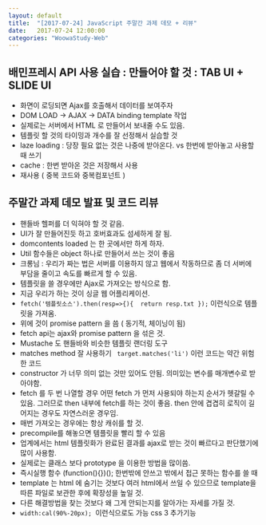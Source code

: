 ```yaml
---
layout: default
title:  "[2017-07-24] JavaScript 주말간 과제 데모 + 리뷰"
date:   2017-07-24 12:00:00
categories: "WoowaStudy-Web"
---
```



## 배민프레시 API 사용 실습 : 만들어야 할 것 : TAB UI + SLIDE UI

* 화면이 로딩되면 Ajax를 호출해서 데이터를 보여주자
* DOM LOAD -> AJAX -> DATA binding template 작업
* 실제로는 서버에서 HTML 로 만들어서 보내줄 수도 있음.
* 템플릿 할 것의 타이밍과 개수를 잘 선정해서 실습할 것
* laze loading : 당장 필요 없는 것은 나중에 받아온다. vs 한번에 받아놓고 사용할 때 쓰기
* cache : 한번 받아온 것은 저장해서 사용
* 재사용 ( 중복 코드와 중복컴포넌트 )


## 주말간 과제  데모 발표 및 코드 리뷰

* 핸들바 헬퍼를 더 익혀야 할 것 같음.
* UI가 잘 만들어진듯 하고 호버효과도 섬세하게 잘 됨.
* domcontents loaded 는 한 곳에서만 하게 하자.
* Util 함수들은 object 하나로 만들어서 쓰는 것이 좋음
* 크롱님 : 우리가 짜는 법은 서버를 이용하지 않고 웹에서 작동하므로 좀 더 서버에 부담을 줄이고 속도를 빠르게 할 수 있음.
* 템플릿을 쓸 경우에만 Ajax로 가져오는 방식으로 함.
* 지금 우리가 하는 것이 싱글 웹 어플리케이션.
* `fetch('템플릿소스').then(resp=>{){  return resp.txt });` 이런식으로 템플릿을 가져옴.
* 위에 것이 promise pattern 을 씀 ( 동기적, 체이닝이 됨)
* fetch api는 ajax와 promise pattern 을 섞은 것.
* Mustache 도 핸들바와 비슷한 템플릿 랜더링 도구
* matches method 잘 사용하기 
` target.matches('li')` 이런 코드는 약간 위험한 코드
* constructor 가 너무 의미 없는 것만 있어도 안됨. 의미있는 변수를 매개변수로 받아야함.
* fetch 를 두 번 나열할 경우 어떤 fetch 가 먼저 사용되야 하는지 순서가 헷갈릴 수 있음.  그러므로 then 내부에 fetch를 하는 것이 좋음. then 안에 겹겹히 로직이 길어지는 경우도 자연스러운 경우임.
* 매번 가져오는 경우에는 항상 캐쉬를 할 것.
* precompile를 해놓으면 템플릿을 빨리 할 수 있음
* 업계에서는 html 템플릿화가 완료된 결과를 ajax로 받는 것이 빠르다고 판단했기에 많이 사용함.
* 실제로는 클래스 보다 prototype 을 이용한 방법을 많이씀.
* 즉시실행 함수 (function(){})(); 한번밖에 안쓰고 밖에서 접근 못하는 함수를 쓸 때 
* template 는 html 에 숨기는 것보다 여러 html에서 쓰일 수 있으므로 template을 따른 파일로 보관한 후에 확장성을 높일 것.
* 다른 해결방법을 찾는 것보다 왜 그게 안되는지를 알아가는 자세를 가질 것.
* `width:cal(90%-20px); `이런식으로도 가능 css 3 추가기능